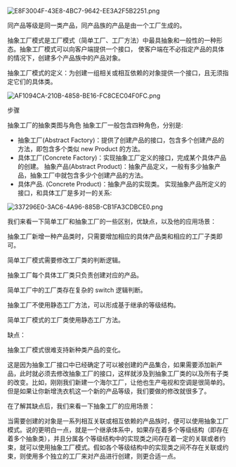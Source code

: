 ![E8F3004F-43E8-4BC7-9642-EE3A2F5B2251.png](http://ww1.sinaimg.cn/large/9e58a4edly1gfp7tvdwf0j20de098gm6.jpg)

同产品等级是同一类产品，同产品族的产品是由一个工厂生成的。

抽象工厂模式是工厂模式（简单工厂、工厂方法）中最具抽象和一般性的一种形态。抽象工厂模式可以向客户端提供一个接口， 使客户端在不必指定产品的具体的情况下，创建多个产品族中的产品对象。

抽象工厂模式的定义：为创建一组相关或相互依赖的对象提供一个接口，且无须指定它们的具体类。

![AF1094CA-210B-4858-BE16-FC8CEC04F0FC.png](http://ww1.sinaimg.cn/large/9e58a4edly1gfp8iqwhhpj20if0hkwga.jpg)

步骤

抽象工厂的抽象类图与角色
抽象工厂一般包含四种角色，分别是:

- 抽象工厂(Abstract Factory)：提供了创建产品的接口，包含多个创建产品的方法，即包含多个类似 new Product 的方法。
- 具体工厂(Concrete Factory)：实现抽象工厂定义的接口，完成某个具体产品的创建。
抽象产品(Abstract Product)：抽象产品定义，一般有多少抽象产品，抽象工厂中就包含多少个创建产品的方法。
- 具体产品. (Concrete Product)：抽象产品的实现类。
实现抽象产品所定义的接口，和具体工厂是多对一的关系:



![337296E0-3AC6-4A96-885B-CB1FA3CDBCE0.png](http://ww1.sinaimg.cn/large/9e58a4edly1gfp8kb415ej20y70jsgqi.jpg)



我们来看一下简单工厂和抽象工厂的一些区别，优缺点，以及他的应用场景：

抽象工厂新增一种产品类时，只需要增加相应的具体产品类和相应的工厂子类即可。

简单工厂模式需要修改工厂类的判断逻辑。

抽象工厂每个具体工厂类只负责创建对应的产品。

简单工厂中的工厂类存在复杂的 switch 逻辑判断。

抽象工厂不使用静态工厂方法，可以形成基于继承的等级结构。

简单工厂模式的工厂类使用静态工厂方法。

缺点：

抽象工厂模式很难支持新种类产品的变化。

这是因为抽象工厂接口中已经确定了可以被创建的产品集合，如果需要添加新产品，此时就必须去修改抽象工厂的接口，这样就涉及到抽象工厂类的以及所有子类的改变。比如，刚刚我们新建一个海尔工厂，让他也生产电视和空调是很简单的。但是如果让你新增洗衣机这一个新的产品等级，我们要做的修改就很多了。

在了解其缺点后，我们来看一下抽象工厂的应用场景：

当需要创建的对象是一系列相互关联或相互依赖的产品族时，便可以使用抽象工厂模式。说的更明白一点，就是一个继承体系中，如果存在着多个等级结构（即存在着多个抽象类），并且分属各个等级结构中的实现类之间存在着一定的关联或者约束，就可以使用抽象工厂模式。假如各个等级结构中的实现类之间不存在关联或约束，则使用多个独立的工厂来对产品进行创建，则更合适一点。

